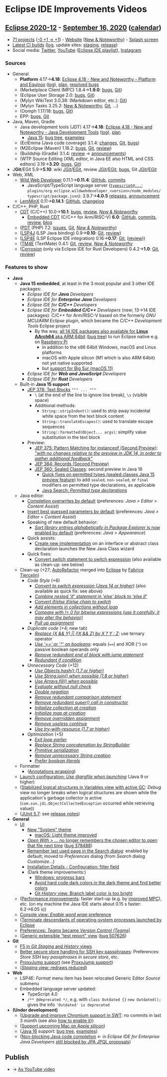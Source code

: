 # Eclipse IDE Improvements Videos

## [Eclipse 2020-12](https://wiki.eclipse.org/Category:SimRel-2020-12) - [September 16, 2020](https://calendar.google.com/calendar/event?eid=NWJyY3FsZ24wZmU1aW9jcmg2bTdocmY2a2sgZ2NoczdubTRudnBtODM3NDY5ZGRqOXRqbGtAZw&ctz=Europe/Berlin) ([calendar](https://calendar.google.com/calendar/embed?src=gchs7nm4nvpm837469ddj9tjlk@group.calendar.google.com&ctz=Europe/Berlin))
* [71 projects](https://projects.eclipse.org/releases/2020-12) ([-0 +1 → +1](projects_diff.txt)) - [Website](https://eclipse.org/eclipseide/2020-12) ([New & Noteworthy](https://eclipse.org/eclipseide/2020-12/noteworthy)) - [Splash screen](https://bugs.eclipse.org/bugs/show_bug.cgi?id=553853)
* [Latest CI builds](https://ci.eclipse.org/packaging/job/simrel.epp-tycho-build/lastSuccessfulBuild/artifact/org.eclipse.epp.packages/archive/) ([log](https://git.eclipse.org/c/simrel/org.eclipse.simrel.build.git/log/), update sites: [staging](https://download.eclipse.org/staging/2020-12), [release](http://download.eclipse.org/releases/2020-12))
* Social media: [Twitter](http://twitter.com/EclipseJavaIDE), [YouTube](https://www.youtube.com/user/EclipseFdn) ([Eclipse IDE playlist](https://www.youtube.com/playlist?list=PLy7t4z5SYNaSNjL60ofpwVhfA7mOF3Pgk)), [Instagram](https://www.instagram.com/eclipsejavaide)


### Sources

* General
    * **Platform** 4.17→**4.18**: [Eclipse 4.18 - New and Noteworthy - Platform and Equinox](https://www.eclipse.org/eclipse/news/4.18/platform.php) ([log](https://git.eclipse.org/c/www.eclipse.org/eclipse/news.git/log/)), [plan](https://www.eclipse.org/projects/project-plan.php?planurl=http://www.eclipse.org/eclipse/development/plans/eclipse_project_plan_4_18.xml#themes_and_priorities), [resolved bugs](https://bugs.eclipse.org/bugs/buglist.cgi?bug_status=RESOLVED&resolution=---&resolution=FIXED&product=JDT&query_format=advanced&order=changeddate%20DESC)
    * (Marketplace Client (MPC) 1.8.4→**1.9.0**: [bugs](https://bugs.eclipse.org/bugs/buglist.cgi?product=MPC&query_format=advanced&order=changeddate%20DESC), [Git](https://git.eclipse.org/c/mpc/org.eclipse.epp.mpc.git/log/))
    * (Eclipse User Storage 2.0: [bugs](https://bugs.eclipse.org/bugs/buglist.cgi?product=USSSDK&query_format=advanced&order=changeddate%20DESC), [Git](https://git.eclipse.org/c/usssdk/org.eclipse.usssdk.git/log/))
    * (Mylyn WikiText 3.0.38: (Markdown editor, etc.): [Git](https://git.eclipse.org/c/mylyn/org.eclipse.mylyn.docs.git/log/))
    * (Mylyn Tasks 3.25.2: [New & Noteworthy](https://www.eclipse.org/mylyn/new/), [Git](https://git.eclipse.org/c/mylyn/org.eclipse.mylyn.tasks.git/log/), ...)
    * (Oomph 1.17/18: [bugs](https://bugs.eclipse.org/bugs/buglist.cgi?product=Oomph&query_format=advanced&order=changeddate%20DESC), [Git](https://git.eclipse.org/c/oomph/org.eclipse.oomph.git/log/))
    * EPP: [bugs](https://bugs.eclipse.org/bugs/buglist.cgi?product=EPP&query_format=advanced&order=changeddate%20DESC), [Git](https://git.eclipse.org/c/epp/org.eclipse.epp.packages.git/log/)
* Java, Maven, Gradle
    * Java development tools (JDT) 4.17→**4.18**: [Eclipse 4.18 - New and Noteworthy - Java Development Tools](https://www.eclipse.org/eclipse/news/4.18/jdt.php) ([log](https://git.eclipse.org/c/www.eclipse.org/eclipse/news.git/log/)), [plan](https://www.eclipse.org/projects/project-plan.php?planurl=http://www.eclipse.org/eclipse/development/plans/eclipse_project_plan_4_18.xml#themes_and_priorities)
        * [Java 15](https://jdk.java.net/15/): [bug tree](https://bugs.eclipse.org/bugs/showdependencytree.cgi?id=559959), [examples](https://wiki.eclipse.org/Java15/Examples)
    * (EclEmma (Java code coverage) 3.1.4: [changes](https://www.eclemma.org/changes.html), [Git](https://github.com/eclipse/eclemma/commits/master), [bugs](https://bugs.eclipse.org/bugs/buglist.cgi?product=Eclemma&query_format=advanced&order=changeddate%20DESC))
    * (M2Eclipse (Maven) 1.16.2: [bugs](https://bugs.eclipse.org/bugs/buglist.cgi?product=m2e&query_format=advanced&order=changeddate%20DESC&target_milestone=1.16.2), [Git](https://git.eclipse.org/c/m2e/m2e-core.git/log/), [review](https://projects.eclipse.org/projects/technology.m2e/reviews/1.16.2-release-review))
    * (Buildship (Gradle) 3.1.4: [review](https://projects.eclipse.org/projects/tools.buildship/releases/3.1.4) → [announcements](https://discuss.gradle.org/tag/buildship-release))
    * (WTP Source Editing (XML editor, in Java EE also HTML and CSS editors) 3.19→**3.20**: [bugs](https://bugs.eclipse.org/bugs/buglist.cgi?product=WTP%20Source%20Editing&query_format=advanced&order=changeddate%20DESC), [Git](https://git.eclipse.org/c/sourceediting/webtools.sourceediting.git/log/))
* J**Git**/EGit 5.9→**5.10**: wiki [JGit](https://wiki.eclipse.org/JGit/New_and_Noteworthy/5.10)/[EGit](https://wiki.eclipse.org/EGit/New_and_Noteworthy/5.10), review [JGit](https://projects.eclipse.org/projects/technology.jgit/reviews/5.10.0-release-review)/[EGit](https://projects.eclipse.org/projects/technology.egit/reviews/5.10.0-release-review), [bugs](https://bugs.eclipse.org/bugs/buglist.cgi?product=EGit&product=JGit&query_format=advanced&order=changeddate%20DESC), Git [JGit](https://git.eclipse.org/c/jgit/jgit.git/log/)/[EGit](https://git.eclipse.org/c/egit/egit.git/log/)
* Web, XML
    * [Wild Web Developer](https://projects.eclipse.org/projects/tools.wildwebdeveloper) 0.11.1→**0.11.4**: [GitHub](https://github.com/eclipse/wildwebdeveloper), [commits](https://github.com/eclipse/wildwebdeveloper/compare/0.11.1...0.11.4)
        * JavaScript/TypeScript language server ([`typescript@...`](https://github.com/eclipse/wildwebdeveloper/blob/master/org.eclipse.wildwebdeveloper/pom.xml); `plugins/org.eclipse.wildwebdeveloper_<version>/node_modules/typescript/package.json`): 3.9.7→**4.0.5** [releases](https://github.com/microsoft/TypeScript/releases), [announcement](https://devblogs.microsoft.com/typescript/announcing-typescript-4-0/)
    * [LemMinX](https://projects.eclipse.org/projects/technology.lemminx) 0.11→**0.14.1**: [GitHub](https://github.com/eclipse/lemminx), [changelog](https://github.com/eclipse/lemminx/blob/master/CHANGELOG.md#change-log)
* C/C++, PHP, Rust
    * [CDT](https://projects.eclipse.org/projects/tools.cdt) (C/C++) 10.0→**10.1**: [bugs](https://bugs.eclipse.org/bugs/buglist.cgi?product=CDT&query_format=advanced&order=changeddate%20DESC), [review](https://projects.eclipse.org/projects/tools.cdt/reviews/10.1.0-release-review), [_New & Noteworthy_](https://wiki.eclipse.org/CDT/User/NewIn101)
        * [Embedded CDT](https://projects.eclipse.org/projects/iot.embed-cdt) (C/C++ for Arm/RISC-V) **6.0**: [GitHub](https://github.com/eclipse-embed-cdt/eclipse-plugins), [commits](https://github.com/eclipse-embed-cdt/eclipse-plugins/compare/v5.2.1...v6.0.0-rc2), [review](https://projects.eclipse.org/projects/iot.embed-cdt/reviews/6.0.0-release-review), [blog](https://gnu-mcu-eclipse.github.io/blog/)
    * ([PDT](https://projects.eclipse.org/projects/tools.pdt) (PHP) 7.2: [issues](https://github.com/eclipse/pdt/issues?q=is%3Aissue+sort%3Aupdated-asc), [Git](https://github.com/eclipse/pdt/commits/master), [_New & Noteworthy_](https://wiki.eclipse.org/PDT/NewIn72))
    * ([LSP4J](https://projects.eclipse.org/projects/technology.lsp4j) (LSP Java binding) 0.9→**0.10**: [Git](https://github.com/eclipse/lsp4j/commits/master), [review](https://projects.eclipse.org/projects/technology.lsp4j))
    * ([LSP4E](https://projects.eclipse.org/projects/technology.lsp4e) (LSP Eclipse IDE integration) 0.16→**0.17**: [Git](https://git.eclipse.org/c/lsp4e/lsp4e.git/log/), ([review](https://projects.eclipse.org/projects/technology.lsp4e/reviews/0.15.0-release-review)))
    * ([TM4E](https://projects.eclipse.org/projects/technology.tm4e) (TextMate) 0.4.1: [Git](https://github.com/eclipse/tm4e/commits/master), [review](https://projects.eclipse.org/projects/technology.tm4e/reviews/0.4.1-release-review), [_New & Noteworthy_](https://github.com/eclipse/tm4e/blob/master/RELEASE_NOTES.md#041)
    * ([Corrosion](https://github.com/eclipse/corrosion) (only via Eclipse IDE for Rust Developers) 0.4.2→**1.0**: [Git](https://github.com/eclipse/corrosion/commits/master), [review](https://projects.eclipse.org/projects/tools.corrosion/reviews/1.0.0-release-review))


### Features to show

* **Java**
    * **Java 15 embedded**, at least in the 3 most popular and 3 other IDE packages:
        * _Eclipse IDE for **Java** Developers_
        * _Eclipse IDE for **Enterprise Java** Developers_
        * _Eclipse IDE for **C/C++** Developers_
        * _Eclipse IDE for **Embedded C/C++** Developers_ (new; 13→14 IDE packages): C/C++ for Arm/RISC-V based on the formerly _GNU MCU/ARM Eclipse_ plugin, which became the _C/C++ Development Tools_ Eclipse project
            * By the way, [all 14 IDE packages also available for **Linux AArch64** aka ARM 64bit](https://www.eclipse.org/eclipse/news/4.17/platform.php#arm64) ([bug tree](https://bugs.eclipse.org/bugs/showdependencytree.cgi?id=565419)) to run Eclipse native e.g. on [Raspberry Pi](https://twitter.com/akurtakov/status/1291011562745061378)
                * in addition to the x86 64bit Windows, macOS and Linux platforms
                * macOS with Apple silicon (M1 which is also ARM 64bit) not yet native supported
                * but [support for Big Sur (macOS 11)](https://bugs.eclipse.org/bugs/show_bug.cgi?id=565691)
        * _Eclipse IDE for **Web and JavaScript** Developers_
        * _Eclipse IDE for **Rust** Developers_
    * Built-in **Java 15 support**
        * [JEP 378: Text Blocks](https://openjdk.java.net/jeps/378) `""" ... """`
            * `\` (at the end of the line to ignore line break), `\s` (visible space)
            * Additional methods:
                * `String::stripIndent()`: used to strip away incidental white space from the text block content
                * `String::translateEscapes()`: used to translate escape sequences
                * `String::formatted(Object... args)`: simplify value substitution in the text block
        * Preview:
            * [JEP 375: Pattern Matching for instanceof (Second Preview)](https://openjdk.java.net/jeps/375): [_"with no changes relative to the preview in JDK 14, in order to gather additional feedback"_](https://openjdk.java.net/jeps/375#History)
            * [JEP 384: Records (Second Preview)](https://openjdk.java.net/jeps/384)
            * [JEP 360: Sealed Classes](https://openjdk.java.net/jeps/360): second preview in Java 16
                * [Quick fixes on permitted types (sealed classes Java 15 preview feature)](https://www.eclipse.org/eclipse/news/4.18/jdt.php#quick-fixes-permitted-types) to add `sealed`, `non-sealed`, or `final` modifiers on permitted type declarations, as applicable
                * [Java Search: _Permitted type declarations_](https://www.eclipse.org/eclipse/news/4.18/jdt.php#search-permitted-types)
    * Java editor:
        * [Completion overwrites by default](https://www.eclipse.org/eclipse/news/4.18/jdt.php#completion-overwrites) (preferences: _Java > Editor > Content Assist_)
        * [Insert best guessed parameters by default](https://www.eclipse.org/eclipse/news/4.18/jdt.php#param-best-guessed) (preferences: _Java > Editor > Content Assist_)
        * Speaking of new default behavior:
            * [_Sort library entries alphabetically in Package Explorer_ is now enabled by default](https://www.eclipse.org/eclipse/news/4.18/jdt.php#package-explorer-lib-sortedbydefault) (preferences: _Java > Appearance_)
        * Quick assists:
            * [Create new implementation](https://www.eclipse.org/eclipse/news/4.18/jdt.php#quick-assist-new-impl) on an interface or abstract class declaration launches the New Java Class wizard
        * Quick fixes:
            * [Convert switch statement to switch expression](https://www.eclipse.org/eclipse/news/4.18/jdt.php#switch-expressions) (also available as clean-up: see below)
    * Clean-up (+27; [AutoRefactor](https://github.com/JnRouvignac/AutoRefactor) merged into [Eclipse](https://bugs.eclipse.org/bugs/buglist.cgi?classification=Eclipse%20Project&product=JDT&query_format=advanced&short_desc=AutoRefactor&short_desc_type=allwordssubstr) by [Fabrice Tiercelin](https://projects.eclipse.org/projects/eclipse.jdt/elections/election-fabrice-tiercelin-committer-eclipse-java-development-tools-jdt))
        * _Code Style_ (+6)
            * [_Convert to switch expression (Java 14 or higher)_](https://www.eclipse.org/eclipse/news/4.18/jdt.php#switch-expressions) (also available as quick fix: see above)
            * [_Combine nested 'if' statement in 'else' block to 'else if'_](https://www.eclipse.org/eclipse/news/4.18/jdt.php#else-if)
            * [_Convert if/else if/else chain to switch_](https://www.eclipse.org/eclipse/news/4.18/jdt.php#use-switch)
            * [_Add elements in collections without loop_](https://www.eclipse.org/eclipse/news/4.18/jdt.php#add-remove)
            * [_Compare with != 0 for bitwise expressions (use it carefully, it may alter the behavior)_](https://www.eclipse.org/eclipse/news/4.18/jdt.php#bitwise-expressions)
            * [_Pull up assignment_](https://www.eclipse.org/eclipse/news/4.18/jdt.php#pull-up-assignment)
        * _Duplicate code_ (+4; new tab)
            * [_Replace (X && Y) || (!X && Z) by X ? Y : Z_](https://www.eclipse.org/eclipse/news/4.18/jdt.php#ternary-operator): use ternary operator
            * [_Use '==' or '^' on booleans_](https://www.eclipse.org/eclipse/news/4.18/jdt.php#xor): equals (`==`) and XOR (`^`) on passive boolean operands only
            * [_Remove redundant end of block with jump statement_](https://www.eclipse.org/eclipse/news/4.18/jdt.php#redundant-falling-blocks)
            * [_Redundant if condition_](https://www.eclipse.org/eclipse/news/4.18/jdt.php#if-condition)
        * _Unnecessary Code_ (+12)
            * [_Use Objects.hash() (1.7 or higher)_](https://www.eclipse.org/eclipse/news/4.18/jdt.php#hash)
            * [_Use String.join() when possible (1.8 or higher)_](https://www.eclipse.org/eclipse/news/4.18/jdt.php#string-join)
            * [_Use Arrays.fill() when possible_](https://www.eclipse.org/eclipse/news/4.18/jdt.php#arrays-fill)
            * [_Evaluate without null check_](https://www.eclipse.org/eclipse/news/4.18/jdt.php#redundant-null-check)
            * [_Double negation_](https://www.eclipse.org/eclipse/news/4.18/jdt.php#double-negation)
            * [_Remove redundant comparison statement_](https://www.eclipse.org/eclipse/news/4.18/jdt.php#redundant-comparison-statement)
            * [_Remove redundant super() call in constructor_](https://www.eclipse.org/eclipse/news/4.18/jdt.php#redundant-super)
            * [_Initialize collection at creation_](https://www.eclipse.org/eclipse/news/4.18/jdt.php#collection-cloning)
            * [_Initialize map at creation_](https://www.eclipse.org/eclipse/news/4.18/jdt.php#map-cloning)
            * [_Remove overridden assignment_](https://www.eclipse.org/eclipse/news/4.18/jdt.php#overridden-assignment)
            * [_Remove useless continue_](https://www.eclipse.org/eclipse/news/4.18/jdt.php#redundant-continue)
            * [_Use try-with-resource (1.7 or higher)_](https://www.eclipse.org/eclipse/news/4.18/jdt.php#try-with-resource)
        * _Optimization_ (+5)
            * [_Exit loop earlier_](https://www.eclipse.org/eclipse/news/4.18/jdt.php#break-loop)
            * [_Replace String concatenation by StringBuilder_](https://www.eclipse.org/eclipse/news/4.18/jdt.php#stringbuilder)
            * [_Primitive serialization_](https://www.eclipse.org/eclipse/news/4.18/jdt.php#primitive-serialization)
            * [_Remove unnecessary String creation_](https://bugs.eclipse.org/bugs/show_bug.cgi?id=567009)
            * [_Prefer boolean literals_](https://www.eclipse.org/eclipse/news/4.18/jdt.php#boolean-literal)
    * Formatter
        * ([Annotations wrapping](https://www.eclipse.org/eclipse/news/4.18/jdt.php#formatter-wrap-annotations))
    * [Launch configuration: _Use @argfile when launching_](https://www.eclipse.org/eclipse/news/4.18/jdt.php#launch-with-argfile) (Java 9 or higher)
    * ([Stabilized logical structures in Variables view with active GC](https://www.eclipse.org/eclipse/news/4.18/jdt.php#logicalstructure-gc): _Debug_ view no longer breaks when logical structures are shown while the application's garbage collector is active (`com.sun.jdi.ObjectCollectedException` occurred while retrieving value))
    * ([JUnit 5.7](https://www.eclipse.org/eclipse/news/4.18/jdt.php#junit-5.7): see [release notes](https://junit.org/junit5/docs/current/release-notes/index.html#release-notes-5.7.0/))
* **General**
    * [UI](https://bugs.eclipse.org/bugs/showdependencytree.cgi?id=566539&hide_resolved=0)
        * [New "System" theme](https://www.eclipse.org/eclipse/news/4.18/platform.php#system-theme)
            * [macOS: Light theme improved](https://www.eclipse.org/eclipse/news/4.18/platform.php#mac-theme-light)
        * [_Open With > ..._ no longer remembers the chosen editor to open that file next time](https://www.eclipse.org/eclipse/news/4.18/platform.php#store-default-editor) ([bug 378488](https://bugs.eclipse.org/bugs/show_bug.cgi?id=378488))
        * [Remember last used page in the Search dialog](https://www.eclipse.org/eclipse/news/4.18/platform.php#remember-last-search): enabled by default; moved to _Preferences_ dialog (from _Search_ dialog _Customize..._)
        * [Installation Details - Configuration: filter field](https://www.eclipse.org/eclipse/news/4.18/platform.php#configuration-filter)
        * (Dark theme improvements:)
            * [Windows: progress bars](https://www.eclipse.org/eclipse/news/4.18/platform.php#win32-dark-progressbar)
            * [Avoid hard code dark colors in the dark theme and find better colors](https://bugs.eclipse.org/bugs/show_bug.cgi?id=566549)
            * [Git _History_ view: Branch label color is too bright](https://bugs.eclipse.org/bugs/show_bug.cgi?id=536171)
    * ([Performance improvements](https://bugs.eclipse.org/bugs/show_bug.cgi?id=566485): faster start-up (e.g. by [improved MPC](https://bugs.eclipse.org/bugs/show_bug.cgi?id=560084)), etc. (on my machine the Java IDE starts about 0.15 s faster: 6.2→6.05 s))
    * [Console view: _Enable word wrap_ preference](https://www.eclipse.org/eclipse/news/4.18/platform.php#console-word-wrap)
    * ([Terminate descendants of operating-system processes launched by Eclipse](https://www.eclipse.org/eclipse/news/4.18/platform.php#terminate-descendants)
    * [Preferences: _Teams_ became _Version Control (Teams)_](https://bugs.eclipse.org/bugs/show_bug.cgi?id=32023)
    * ([Generic extensible "test report" view](https://www.eclipse.org/eclipse/news/4.18/platform_isv.php#unit-test-view) ([bug 507626](https://bugs.eclipse.org/bugs/show_bug.cgi?id=507626))
* **Git**
    * [F5 in _Git Staging_ and _History_ views](https://bugs.eclipse.org/bugs/show_bug.cgi?id=567600)
    * [Better secure store handling for SSH key passphrases](https://git.eclipse.org/c/egit/egit.git/commit/?id=05f6aa2f360c8111b7b83af7dd824eb5b5eed531): Preferences: _Store SSH key passphrases in secure store_, etc.
    * [ProxyJump support](https://git.eclipse.org/c/jgit/jgit.git/commit/?id=566e49d7d39b12c785be24b8b61b4960a4b7ea17) (see [ProxyJump support](https://man.openbsd.org/ssh_config#ProxyJump))
    * ([_Staging_ view: redraws reduced](https://bugs.eclipse.org/bugs/show_bug.cgi?id=565019))
* **Web**
    * LSP4E: _Format_ menu item has been relocated Generic Editor _Source_ submenu
    * Embedded language server updated:
        * TypeScript 4.0
        * `/** @deprecated */`, e.g. with `class Outdated {}` `new Outdated();` gives the info `'Outdated' is deprecated`
* **(Under development)**
    * ([Upgrade and improve Chromium support in SWT](https://bugs.eclipse.org/bugs/show_bug.cgi?id=566608): no commits in last 3 month (see also [how to enable it](https://bugs.eclipse.org/bugs/show_bug.cgi?id=549585#c117)))
    * ([Support upcoming Mac on Apple silicon](https://bugs.eclipse.org/bugs/show_bug.cgi?id=565690))
    * ([Java 16](https://jdk.java.net/16/) support: [bug tree](https://bugs.eclipse.org/bugs/showdependencytree.cgi?id=565620), [examples](https://wiki.eclipse.org/Java16/Examples))
    * ([Non-blocking Java code completion](https://www.eclipse.org/eclipse/news/4.16/jdt.php#default-non-blocking-completion) ← in _Eclipse IDE for Enterprise Java Developers_ [still blocked by JPA JPQL proposals](https://bugs.eclipse.org/bugs/show_bug.cgi?id=563158#c5))

## Publish
* → [As YouTube video](https://www.youtube.com/playlist?list=PLnh_8hTD4yvnhXSttuewEKgKkmlIj_ND-)
